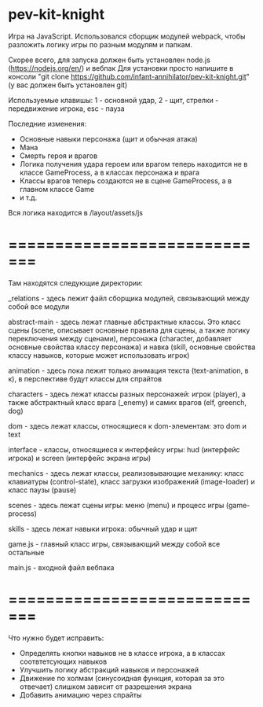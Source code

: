 # pev-kit-knight
Игра на JavaScript. 
Использовался сборщик модулей webpack, чтобы разложить логику игры по разным модулям и папкам.

Скорее всего, для запуска должен быть установлен node.js (https://nodejs.org/en/) и вебпак 
Для установки просто напишите в консоли "git clone https://github.com/infant-annihilator/pev-kit-knight.git" (у вас должен быть установлен git)
 
Используемые клавишы: 1 - основной удар, 2 - щит, стрелки - передвижение игрока, esc - пауза

Последние изменения:
- Основные навыки персонажа (щит и обычная атака)
- Мана
- Смерть героя и врагов
- Логика получения удара героем или врагом теперь находится не в классе GameProcess, а в классах персонажа и врага
- Классы врагов теперь создаются не в сцене GameProcess, а в главном классе Game
- и т.д.

Вся логика находится в /layout/assets/js

=============================
=============================

Там находятся следующие директории:


_relations - здесь лежит файл сборщика модулей, связывающий между собой все модули

abstract-main - здесь лежат главные абстрактные классы. Это класс сцены (scene, описывает основные правила для сцены, а также логику переключения между сценами), персонажа (character, добавляет основные свойства классу персонажа) и навка (skill, основные свойства классу навыков, которые может использовать игрок)

animation - здесь пока лежит только анимация текста (text-animation, в к), в перспективе будут классы для спрайтов

characters - здесь лежат классы разных персонажей: игрок (player), а также абстрактный класс врага (_enemy) и самих врагов (elf, greench, dog)

dom - здесь лежат классы, относящиеся к dom-элементам: это dom и text

interface - классы, относящиеся к интерфейсу игры: hud (интерфейс игрока) и screen (интерфейс экрана игры)

mechanics - здесь лежат классы, реализовывающие механику: класс клавиатуры (control-state), класс загрузки изображений (image-loader) и класс паузы (pause)

scenes - здесь лежат сцены игры: меню (menu) и процесс игры (game-process)

skills - здесь лежат навыки игрока: обычный удар и щит

game.js - главный класс игры, связывающий между собой все остальные

main.js - входной файл вебпака

=============================
=============================

Что нужно будет исправить:
- Определять кнопки навыков не в классе игрока, а в классах соотвтетсующих навыков 
- Улучшить логику абстракций навыков и персонажей
- Движение по холмам (синусоидная функция, которая за это отвечает) слишком зависит от разрешения экрана
- Добавить анимацию через спрайты
